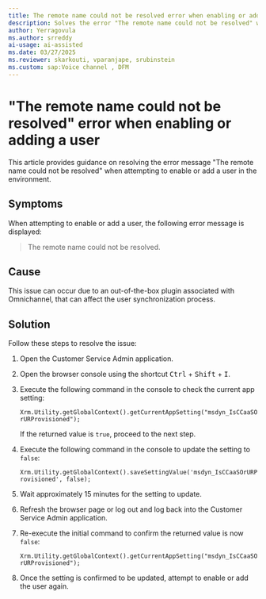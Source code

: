 ```yaml
---
title: The remote name could not be resolved error when enabling or adding a user
description: Solves the error "The remote name could not be resolved" when enabling or adding a user in Dynamics 365 Contact Center.
author: Yerragovula
ms.author: srreddy
ai-usage: ai-assisted
ms.date: 03/27/2025
ms.reviewer: skarkouti, vparanjape, srubinstein
ms.custom: sap:Voice channel , DFM
---
```

# "The remote name could not be resolved" error when enabling or adding a user

This article provides guidance on resolving the error message "The remote name could not be resolved" when attempting to enable or add a user in the environment.

## Symptoms

When attempting to enable or add a user, the following error message is displayed:

> The remote name could not be resolved.

## Cause

This issue can occur due to an out-of-the-box plugin associated with Omnichannel, that can affect the user synchronization process.

## Solution

Follow these steps to resolve the issue:

1. Open the Customer Service Admin application.

2. Open the browser console using the shortcut <kbd>Ctrl</kbd> + <kbd>Shift</kbd> + <kbd>I</kbd>.

3. Execute the following command in the console to check the current app setting:

    `Xrm.Utility.getGlobalContext().getCurrentAppSetting("msdyn_IsCCaaSOrURProvisioned");`

    If the returned value is `true`, proceed to the next step.

4. Execute the following command in the console to update the setting to `false`:

    `Xrm.Utility.getGlobalContext().saveSettingValue('msdyn_IsCCaaSOrURProvisioned', false);`

5. Wait approximately 15 minutes for the setting to update.

6. Refresh the browser page or log out and log back into the Customer Service Admin application.

7. Re-execute the initial command to confirm the returned value is now `false`:

    `Xrm.Utility.getGlobalContext().getCurrentAppSetting("msdyn_IsCCaaSOrURProvisioned");`

8. Once the setting is confirmed to be updated, attempt to enable or add the user again.

